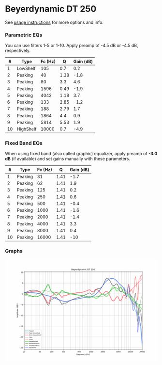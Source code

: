 # Beyerdynamic DT 250
See [usage instructions](https://github.com/jaakkopasanen/AutoEq#usage) for more options and info.

### Parametric EQs
You can use filters 1-5 or 1-10. Apply preamp of -4.5 dB or -4.5 dB, respectively.

|   # | Type      |   Fc (Hz) |    Q |   Gain (dB) |
|-----|-----------|-----------|------|-------------|
|   1 | LowShelf  |       105 | 0.7  |         0.2 |
|   2 | Peaking   |        40 | 1.38 |        -1.8 |
|   3 | Peaking   |        80 | 3.3  |         4.6 |
|   4 | Peaking   |      1596 | 0.49 |        -1.9 |
|   5 | Peaking   |      4042 | 1.18 |         3.7 |
|   6 | Peaking   |       133 | 2.85 |        -1.2 |
|   7 | Peaking   |       188 | 2.79 |         1.7 |
|   8 | Peaking   |      1864 | 4.4  |         0.9 |
|   9 | Peaking   |      5814 | 5.53 |         1.9 |
|  10 | HighShelf |     10000 | 0.7  |        -4.9 |

### Fixed Band EQs
When using fixed band (also called graphic) equalizer, apply preamp of **-3.0 dB** (if available) and set gains manually with these parameters.

|   # | Type    |   Fc (Hz) |    Q |   Gain (dB) |
|-----|---------|-----------|------|-------------|
|   1 | Peaking |        31 | 1.41 |        -1.7 |
|   2 | Peaking |        62 | 1.41 |         1.9 |
|   3 | Peaking |       125 | 1.41 |         0.2 |
|   4 | Peaking |       250 | 1.41 |         0.6 |
|   5 | Peaking |       500 | 1.41 |        -0.4 |
|   6 | Peaking |      1000 | 1.41 |        -1.6 |
|   7 | Peaking |      2000 | 1.41 |        -1.4 |
|   8 | Peaking |      4000 | 1.41 |         3.3 |
|   9 | Peaking |      8000 | 1.41 |         0.4 |
|  10 | Peaking |     16000 | 1.41 |       -10   |

### Graphs
![](./Beyerdynamic%20DT%20250.png)
